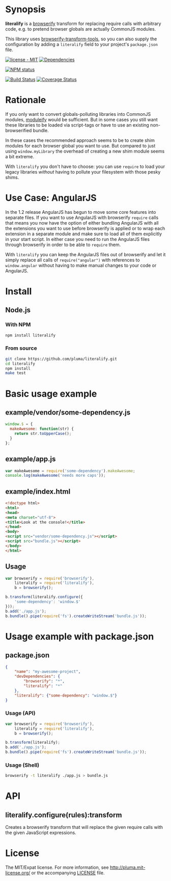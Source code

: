 # Synopsis

**literalify** is a [browserify](https://github.com/substack/node-browserify) transform for replacing require calls with arbitrary code, e.g. to pretend browser globals are actually CommonJS modules.

This library uses [browserify-transform-tools](https://github.com/benbria/browserify-transform-tools), so you can also supply the configuration by adding a `literalify` field to your project's `package.json` file.

[![license - MIT](https://img.shields.io/npm/l/literalify.svg)](http://pluma.mit-license.org) [![Dependencies](https://img.shields.io/david/pluma/literalify.svg)](https://david-dm.org/pluma/literalify)

[![NPM status](https://nodei.co/npm/literalify.png?compact=true)](https://npmjs.org/package/literalify)

[![Build Status](https://img.shields.io/travis/pluma/literalify.svg)](https://travis-ci.org/pluma/literalify) [![Coverage Status](https://img.shields.io/coveralls/pluma/literalify.svg)](https://coveralls.io/r/pluma/literalify?branch=master)

# Rationale

If you only want to convert globals-polluting libraries into CommonJS modules, [moduleify](https://github.com/pluma/moduleify) would be sufficient. But in some cases you still want these libraries to be loaded via script-tags or have to use an existing non-browserified bundle.

In these cases the recommended approach seems to be to create shim modules for each browser global you want to use. But compared to just using `window.myLibrary` the overhead of creating a new shim module seems a bit extreme.

With `literalify` you don't have to choose: you can use `require` to load your legacy libraries *without* having to pollute your filesystem with those pesky shims.

# Use Case: AngularJS

In the 1.2 release AngularJS has begun to move some core features into separate files. If you want to use AngularJS with browserify `require` calls that means you now have the option of either bundling AngularJS with all the extensions you want to use before browserify is applied or to wrap each extension in a separate module and make sure to load all of them explicitly in your start script. In either case you need to run the AngularJS files through browserify in order to be able to `require` them.

With `literalify` you can keep the AngularJS files out of browserify and let it simply replace all calls of `require("angular")` with references to `window.angular` without having to make manual changes to your code or AngularJS.

# Install

## Node.js

### With NPM

```sh
npm install literalify
```

### From source

```sh
git clone https://github.com/pluma/literalify.git
cd literalify
npm install
make test
```

# Basic usage example

## example/vendor/some-dependency.js

```javascript
window.$ = {
  makeAwesome: function(str) {
    return str.toUpperCase();
  }
};
```

## example/app.js

```javascript
var makeAwesome = require('some-dependency').makeAwesome;
console.log(makeAwesome('needs more caps'));
```

## example/index.html
```html
<!doctype html>
<html>
<head>
<meta charset="utf-8">
<title>Look at the console!</title>
</head>
<body>
<script src="vendor/some-dependency.js"></script>
<script src="bundle.js"></script>
</body>
</html>
```

## Usage

```javascript
var browserify = require('browserify'),
    literalify = require('literalify'),
    b = browserify();

b.transform(literalify.configure({
    'some-dependency': 'window.$'
}));
b.add('./app.js');
b.bundle().pipe(require('fs').createWriteStream('bundle.js'));
```

# Usage example with package.json

## package.json

```json
{
    "name": "my-awesome-project",
    "devDependencies": {
        "browserify": "*",
        "literalify": "*"
    },
    "literalify": {"some-dependency": "window.$"}
}
```

### Usage (API)

```javascript
var browserify = require('browserify'),
    literalify = require('literalify'),
    b = browserify();

b.transform(literalify);
b.add('./app.js');
b.bundle().pipe(require('fs').createWriteStream('bundle.js'));
```

### Usage (Shell)

```sh
browserify -t literalify ./app.js > bundle.js
```

# API

## literalify.configure(rules):transform

Creates a browserify transform that will replace the given require calls with the given JavaScript expressions.

# License

The MIT/Expat license. For more information, see http://pluma.mit-license.org/ or the accompanying [LICENSE](https://github.com/pluma/counting/blob/master/LICENSE) file.